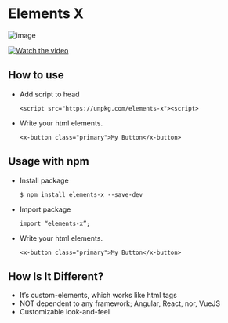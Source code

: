 # Elements X

![image](https://user-images.githubusercontent.com/1437734/100136034-78959200-2e58-11eb-8125-260b78054a10.png)

[![Watch the video](https://i.imgur.com/fUSS9yc.png)](https://www.youtube.com/watch?v=5ejYrMoEbQo&ab_channel=AllenKim)

## How to use
* Add script to head 
  ```
  <script src="https://unpkg.com/elements-x"><script>
  ```
* Write your html elements.
  ```
  <x-button class="primary">My Button</x-button>
  ```


## Usage with npm
* Install package
  ```
  $ npm install elements-x --save-dev
  ```
* Import package
  ```
  import “elements-x”;
  ```
* Write your html elements. 
  ```
  <x-button class="primary">My Button</x-button>
  ```

## How Is It Different?
* It’s custom-elements, which works like html tags
* NOT dependent to any framework; Angular, React, nor, VueJS
* Customizable look-and-feel
